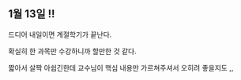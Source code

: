 ## 1월 13일 !!

드디어 내일이면 계절학기가 끝난다.

확실히 한 과목만 수강하니까 할만한 것 같다.

짧아서 살짝 아쉽긴한데 교수님이 핵심 내용만 가르쳐주셔서 오히려 좋을지도 ,, 
